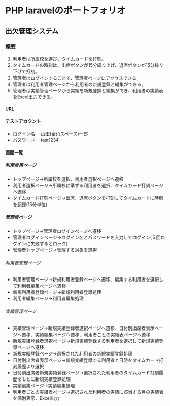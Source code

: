 # PHP laravelのポートフォリオ

## 出欠管理システム

### 概要

1. 利用者は所属校を選び、タイムカードを打刻。
2. タイムカードの時刻は、出席ボタンが15分繰り上げ、退席ボタンが15分繰り下げで打刻。
3. 管理者はログインすることで、管理者ページにアクセスできる。
4. 管理者は利用者管理ページから利用者の新規登録と編集ができる。
5. 管理者は実績管理ページから実績を新規登録と編集ができ、利用者の実績表をExcel出力できる。

#### URL

#### テストアカウント

* ログイン名:　山田(全角スペース)一郎
* パスワード:　test1234

#### 画面一覧

##### 利用者用ページ

* トップページ→所属校を選択、利用者選択ページへ遷移
* 利用者選択ページ→所属校に準ずる利用者を選択、タイムカード打刻ページへ遷移
* タイムカード打刻ページ→出席、退席ボタンを打刻してタイムカードに時刻を記録(15分単位)

##### 管理者ページ

* トップページ→管理者ログインページへ遷移
* 管理者ログインページ→ログイン名とパスワードを入力してログイン(５回ログインに失敗するとロック)
* 管理者トップページ→管理する対象を選択

###### 利用者管理ページ

* 利用者管理ページ→新規利用者登録ページへ遷移、編集する利用者を選択して利用者編集ページへ遷移
* 新規利用者登録ページ→新規利用者登録処理
* 利用者編集ページ→利用者編集処理

###### 実績管理ページ

* 実績管理ページ→新規実績登録者選択ページへ遷移、日付別出席者表示ページへ遷移、実績編集ページへ遷移、利用者ごとの実績表ページへ遷移
* 新規実績登録者選択ページ→新規実績登録する利用者を選択して新規実績登録ページへ遷移
* 新規実績登録ページ→選択された利用者の新規実績登録処理
* 日付別出席者表示ページ→新規実績登録する利用者と日時をタイムカード打刻履歴より選択
* 日付別出席者新規実績登録ページ→選択された利用者のタイムカード打刻履歴をもとに新規実績登録処理
* 実績編集ページ→実績編集処理
* 利用者ごとの実績表ページ→選択された利用者の実績に該当する月の実績表を個別表示、Excel出力


